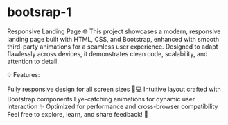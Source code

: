 # bootsrap-1
Responsive Landing Page 🌐
This project showcases a modern, responsive landing page built with HTML, CSS, and Bootstrap, enhanced with smooth third-party animations for a seamless user experience. Designed to adapt flawlessly across devices, it demonstrates clean code, scalability, and attention to detail.

💡 Features:

Fully responsive design for all screen sizes 📱💻
Intuitive layout crafted with Bootstrap components
Eye-catching animations for dynamic user interaction ✨
Optimized for performance and cross-browser compatibility
Feel free to explore, learn, and share feedback! 🚀
